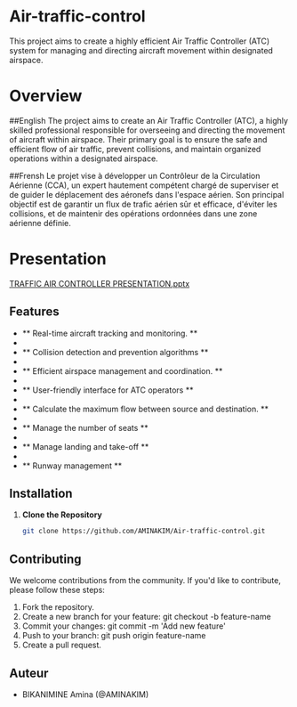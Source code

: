 # Air-traffic-control

This project aims to create a highly efficient Air Traffic Controller (ATC) system for managing and directing aircraft movement within designated airspace.

# Overview

##English 
The project aims to create an Air Traffic Controller (ATC), a highly skilled professional responsible for overseeing and directing the movement of aircraft within airspace. Their primary goal is to ensure the safe and efficient flow of air traffic, prevent collisions, and maintain organized operations within a designated airspace. 

##Frensh 
Le projet vise à développer un Contrôleur de la Circulation Aérienne (CCA), un expert hautement compétent chargé de superviser et de guider le déplacement des aéronefs dans l'espace aérien. Son principal objectif est de garantir un flux de trafic aérien sûr et efficace, d'éviter les collisions, et de maintenir des opérations ordonnées dans une zone aérienne définie.


# Presentation 
[TRAFFIC AIR CONTROLLER PRESENTATION.pptx](https://github.com/AMINAKIM/Air-traffic-control/files/12807793/TRAFFIC.AIR.CONTROLLER.PRESENTATION.pptx)


## Features
- ** Real-time aircraft tracking and monitoring. ** 
-
- ** Collision detection and prevention algorithms **
-
- ** Efficient airspace management and coordination. ** 
-
- ** User-friendly interface for ATC operators **
- 
- ** Calculate the maximum flow between source and destination. ** 
-
- ** Manage the number of seats **
-
- ** Manage landing and take-off **
-
- ** Runway management ** 


## Installation

1. **Clone the Repository**

    ```bash
    git clone https://github.com/AMINAKIM/Air-traffic-control.git
    ```

## Contributing
We welcome contributions from the community. If you'd like to contribute, please follow these steps:

1. Fork the repository.
2. Create a new branch for your feature: git checkout -b feature-name
3. Commit your changes: git commit -m 'Add new feature'
4. Push to your branch: git push origin feature-name
5. Create a pull request.

## Auteur
- BIKANIMINE Amina (@AMINAKIM)

